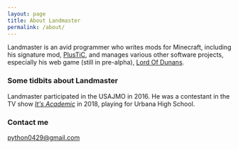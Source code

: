 ```yaml
---
layout: page
title: About Landmaster
permalink: /about/
---
```


Landmaster is an avid programmer who writes mods for Minecraft, including his signature mod, [PlusTiC](http://github.com/Landmaster/PlusTiC), and manages various other software projects, especially his web game (still in pre-alpha), [Lord Of Dunans](http://github.com/Landmaster/LordOfDunans).

### Some tidbits about Landmaster

Landmaster participated in the USAJMO in 2016. He was a contestant in the TV show [*It's Academic*](http://www.itsacademicquizshow.com/) in 2018, playing for Urbana High School.

### Contact me

[python0429@gmail.com](mailto:python0429@gmail.com)
